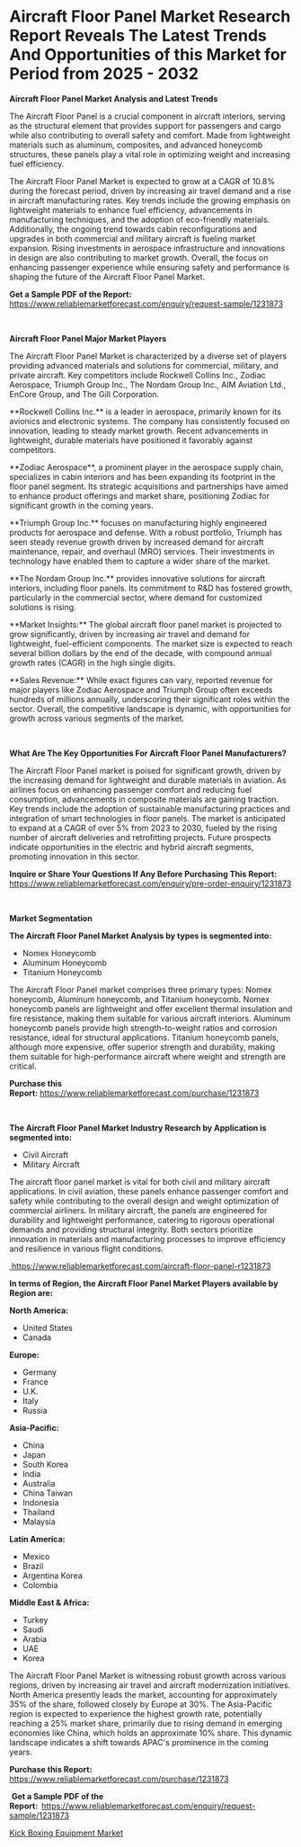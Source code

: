 <p><h1>Aircraft Floor Panel Market Research Report Reveals The Latest Trends And Opportunities of this Market for Period from 2025 - 2032</h1></p><p><strong>Aircraft Floor Panel Market Analysis and Latest Trends</strong></p>
<p><p>The Aircraft Floor Panel is a crucial component in aircraft interiors, serving as the structural element that provides support for passengers and cargo while also contributing to overall safety and comfort. Made from lightweight materials such as aluminum, composites, and advanced honeycomb structures, these panels play a vital role in optimizing weight and increasing fuel efficiency.</p><p>The Aircraft Floor Panel Market is expected to grow at a CAGR of 10.8% during the forecast period, driven by increasing air travel demand and a rise in aircraft manufacturing rates. Key trends include the growing emphasis on lightweight materials to enhance fuel efficiency, advancements in manufacturing techniques, and the adoption of eco-friendly materials. Additionally, the ongoing trend towards cabin reconfigurations and upgrades in both commercial and military aircraft is fueling market expansion. Rising investments in aerospace infrastructure and innovations in design are also contributing to market growth. Overall, the focus on enhancing passenger experience while ensuring safety and performance is shaping the future of the Aircraft Floor Panel Market.</p></p>
<p><strong>Get a Sample PDF of the Report:&nbsp;</strong> <a href="https://www.reliablemarketforecast.com/enquiry/request-sample/1231873?utm_campaign=1903&utm_medium=2&utm_source=Github&utm_content=ia&utm_term=08022025&utm_id=aircraft-floor-panel">https://www.reliablemarketforecast.com/enquiry/request-sample/1231873</a></p>
<p>&nbsp;</p>
<p><strong>Aircraft Floor Panel Major Market Players</strong></p>
<p><p>The Aircraft Floor Panel Market is characterized by a diverse set of players providing advanced materials and solutions for commercial, military, and private aircraft. Key competitors include Rockwell Collins Inc., Zodiac Aerospace, Triumph Group Inc., The Nordam Group Inc., AIM Aviation Ltd., EnCore Group, and The Gill Corporation.</p><p>**Rockwell Collins Inc.** is a leader in aerospace, primarily known for its avionics and electronic systems. The company has consistently focused on innovation, leading to steady market growth. Recent advancements in lightweight, durable materials have positioned it favorably against competitors.</p><p>**Zodiac Aerospace**, a prominent player in the aerospace supply chain, specializes in cabin interiors and has been expanding its footprint in the floor panel segment. Its strategic acquisitions and partnerships have aimed to enhance product offerings and market share, positioning Zodiac for significant growth in the coming years.</p><p>**Triumph Group Inc.** focuses on manufacturing highly engineered products for aerospace and defense. With a robust portfolio, Triumph has seen steady revenue growth driven by increased demand for aircraft maintenance, repair, and overhaul (MRO) services. Their investments in technology have enabled them to capture a wider share of the market.</p><p>**The Nordam Group Inc.** provides innovative solutions for aircraft interiors, including floor panels. Its commitment to R&D has fostered growth, particularly in the commercial sector, where demand for customized solutions is rising.</p><p>**Market Insights:** The global aircraft floor panel market is projected to grow significantly, driven by increasing air travel and demand for lightweight, fuel-efficient components. The market size is expected to reach several billion dollars by the end of the decade, with compound annual growth rates (CAGR) in the high single digits.</p><p>**Sales Revenue:** While exact figures can vary, reported revenue for major players like Zodiac Aerospace and Triumph Group often exceeds hundreds of millions annually, underscoring their significant roles within the sector. Overall, the competitive landscape is dynamic, with opportunities for growth across various segments of the market.</p></p>
<p>&nbsp;</p>
<p><strong>What Are The Key Opportunities For Aircraft Floor Panel Manufacturers?</strong></p>
<p><p>The Aircraft Floor Panel market is poised for significant growth, driven by the increasing demand for lightweight and durable materials in aviation. As airlines focus on enhancing passenger comfort and reducing fuel consumption, advancements in composite materials are gaining traction. Key trends include the adoption of sustainable manufacturing practices and integration of smart technologies in floor panels. The market is anticipated to expand at a CAGR of over 5% from 2023 to 2030, fueled by the rising number of aircraft deliveries and retrofitting projects. Future prospects indicate opportunities in the electric and hybrid aircraft segments, promoting innovation in this sector.</p></p>
<p><strong>Inquire or Share Your Questions If Any Before Purchasing This Report:</strong> <a href="https://www.reliablemarketforecast.com/enquiry/pre-order-enquiry/1231873?utm_campaign=1903&utm_medium=2&utm_source=Github&utm_content=ia&utm_term=08022025&utm_id=aircraft-floor-panel">https://www.reliablemarketforecast.com/enquiry/pre-order-enquiry/1231873</a></p>
<p>&nbsp;</p>
<p><strong>Market Segmentation</strong></p>
<p><strong>The Aircraft Floor Panel Market Analysis by types is segmented into:</strong></p>
<p><ul><li>Nomex Honeycomb</li><li>Aluminum Honeycomb</li><li>Titanium Honeycomb</li></ul></p>
<p><p>The Aircraft Floor Panel market comprises three primary types: Nomex honeycomb, Aluminum honeycomb, and Titanium honeycomb. Nomex honeycomb panels are lightweight and offer excellent thermal insulation and fire resistance, making them suitable for various aircraft interiors. Aluminum honeycomb panels provide high strength-to-weight ratios and corrosion resistance, ideal for structural applications. Titanium honeycomb panels, although more expensive, offer superior strength and durability, making them suitable for high-performance aircraft where weight and strength are critical.</p></p>
<p><strong>Purchase this Report:&nbsp;</strong><a href="https://www.reliablemarketforecast.com/purchase/1231873?utm_campaign=1903&utm_medium=2&utm_source=Github&utm_content=ia&utm_term=08022025&utm_id=aircraft-floor-panel">https://www.reliablemarketforecast.com/purchase/1231873</a></p>
<p>&nbsp;</p>
<p><strong>The Aircraft Floor Panel Market Industry Research by Application is segmented into:</strong></p>
<p><ul><li>Civil Aircraft</li><li>Military Aircraft</li></ul></p>
<p><p>The aircraft floor panel market is vital for both civil and military aircraft applications. In civil aviation, these panels enhance passenger comfort and safety while contributing to the overall design and weight optimization of commercial airliners. In military aircraft, the panels are engineered for durability and lightweight performance, catering to rigorous operational demands and providing structural integrity. Both sectors prioritize innovation in materials and manufacturing processes to improve efficiency and resilience in various flight conditions.</p></p>
<p><a href="https://www.reliablemarketforecast.com/aircraft-floor-panel-r1231873?utm_campaign=1903&utm_medium=2&utm_source=Github&utm_content=ia&utm_term=08022025&utm_id=aircraft-floor-panel">&nbsp;https://www.reliablemarketforecast.com/aircraft-floor-panel-r1231873</a></p>
<p><strong>In terms of Region, the Aircraft Floor Panel Market Players available by Region are:</strong></p>
<p>
    <p> <strong> North America: </strong>
        <ul>
            <li>United States</li>
            <li>Canada</li>
        </ul>
        </p> 
    <p> <strong> Europe: </strong>
        <ul>
            <li>Germany</li>
            <li>France</li>
            <li>U.K.</li>
            <li>Italy</li>
            <li>Russia</li>
        </ul>
        </p> 
    <p> <strong> Asia-Pacific: </strong>
        <ul>
            <li>China</li>
            <li>Japan</li>
            <li>South Korea</li>
            <li>India</li>
            <li>Australia</li>
            <li>China Taiwan</li>
            <li>Indonesia</li>
            <li>Thailand</li>
            <li>Malaysia</li>
        </ul>
        </p> 
    <p> <strong> Latin America: </strong>
        <ul>
            <li>Mexico</li>
            <li>Brazil</li>
            <li>Argentina Korea</li>
            <li>Colombia</li>
        </ul>
        </p> 
    <p> <strong> Middle East & Africa: </strong>
        <ul>
            <li>Turkey</li>
            <li>Saudi</li>
            <li>Arabia</li>
            <li>UAE</li>
            <li>Korea</li>
        </ul>
    </p>
    </p>
<p><p>The Aircraft Floor Panel Market is witnessing robust growth across various regions, driven by increasing air travel and aircraft modernization initiatives. North America presently leads the market, accounting for approximately 35% of the share, followed closely by Europe at 30%. The Asia-Pacific region is expected to experience the highest growth rate, potentially reaching a 25% market share, primarily due to rising demand in emerging economies like China, which holds an approximate 10% share. This dynamic landscape indicates a shift towards APAC's prominence in the coming years.</p></p>
<p><strong>Purchase this Report: </strong><a href="https://www.reliablemarketforecast.com/purchase/1231873?utm_campaign=1903&utm_medium=2&utm_source=Github&utm_content=ia&utm_term=08022025&utm_id=aircraft-floor-panel">https://www.reliablemarketforecast.com/purchase/1231873</a></p>
<p>&nbsp;<strong>Get a Sample PDF of the Report:&nbsp;&nbsp;</strong><a href="https://www.reliablemarketforecast.com/enquiry/request-sample/1231873?utm_campaign=1903&utm_medium=2&utm_source=Github&utm_content=ia&utm_term=08022025&utm_id=aircraft-floor-panel">https://www.reliablemarketforecast.com/enquiry/request-sample/1231873</a></p>
<p><strong></strong></p>
<p><p><a href="https://github.com/ashepherd82/Market-Research-Report-List-7/blob/main/kick-boxing-equipment-market.md?utm_campaign=1903&utm_medium=2&utm_source=Github&utm_content=ia&utm_term=08022025&utm_id=aircraft-floor-panel">Kick Boxing Equipment Market</a></p></p>